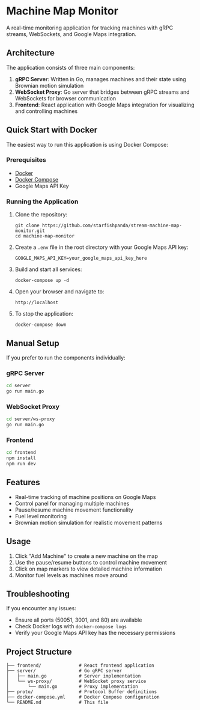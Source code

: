 # Machine Map Monitor

A real-time monitoring application for tracking machines with gRPC streams, WebSockets, and Google Maps integration.

## Architecture

The application consists of three main components:

1. **gRPC Server**: Written in Go, manages machines and their state using Brownian motion simulation
2. **WebSocket Proxy**: Go server that bridges between gRPC streams and WebSockets for browser communication
3. **Frontend**: React application with Google Maps integration for visualizing and controlling machines

## Quick Start with Docker

The easiest way to run this application is using Docker Compose:

### Prerequisites

- [Docker](https://docs.docker.com/get-docker/)
- [Docker Compose](https://docs.docker.com/compose/install/)
- Google Maps API Key

### Running the Application

1. Clone the repository:
   ```
   git clone https://github.com/starfishpanda/stream-machine-map-monitor.git
   cd machine-map-monitor
   ```

2. Create a `.env` file in the root directory with your Google Maps API key:
   ```
   GOOGLE_MAPS_API_KEY=your_google_maps_api_key_here
   ```

3. Build and start all services:
   ```
   docker-compose up -d
   ```

4. Open your browser and navigate to:
   ```
   http://localhost
   ```

5. To stop the application:
   ```
   docker-compose down
   ```

## Manual Setup

If you prefer to run the components individually:

### gRPC Server

```bash
cd server
go run main.go
```

### WebSocket Proxy

```bash
cd server/ws-proxy
go run main.go
```

### Frontend

```bash
cd frontend
npm install
npm run dev
```

## Features

- Real-time tracking of machine positions on Google Maps
- Control panel for managing multiple machines
- Pause/resume machine movement functionality
- Fuel level monitoring
- Brownian motion simulation for realistic movement patterns

## Usage

1. Click "Add Machine" to create a new machine on the map
2. Use the pause/resume buttons to control machine movement
3. Click on map markers to view detailed machine information
4. Monitor fuel levels as machines move around

## Troubleshooting

If you encounter any issues:

- Ensure all ports (50051, 3001, and 80) are available
- Check Docker logs with `docker-compose logs`
- Verify your Google Maps API key has the necessary permissions

## Project Structure

```
├── frontend/              # React frontend application
├── server/                # Go gRPC server
│   ├── main.go            # Server implementation
│   └── ws-proxy/          # WebSocket proxy service
│       └── main.go        # Proxy implementation
├── proto/                 # Protocol Buffer definitions
├── docker-compose.yml     # Docker Compose configuration
└── README.md              # This file
```